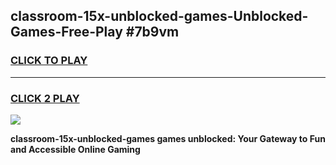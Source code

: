 
## classroom-15x-unblocked-games-Unblocked-Games-Free-Play #7b9vm
<h3>
<a href="https://us.freeplayer.one?title=classroom-15x-unblocked-games&ref=9M">CLICK TO PLAY</a></h3>
<hr>

<h3>
<a href="https://us.freeplayer.one?title=classroom-15x-unblocked-games&ref=9M">CLICK 2 PLAY</a>
  
</h3>

<a href="https://us.freeplayer.one?title=classroom-15x-unblocked-games&ref=9M"><img src="https://clearcache.store/games.png"></a>


**classroom-15x-unblocked-games games unblocked: Your Gateway to Fun and Accessible Online Gaming**
